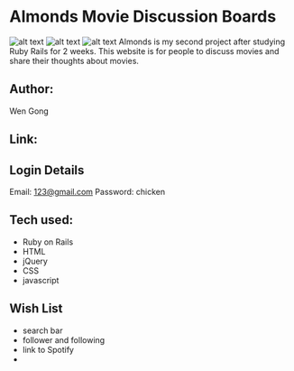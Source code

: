 # Almonds Movie Discussion Boards
![alt text](images/screenshot1.png)
![alt text](images/screenshot2.png)
![alt text](images/screenshot3.png)
Almonds is my second project after studying Ruby Rails for 2 weeks.
This website is for people to discuss movies and share their thoughts about movies.

## Author: 
Wen Gong

## Link:

## Login Details
Email: 123@gmail.com
Password: chicken

## Tech used: 
* Ruby on Rails 
* HTML 
* jQuery
* CSS
* javascript

## Wish List
* search bar
* follower and following
* link to Spotify
* 
